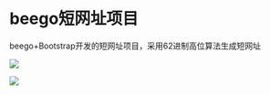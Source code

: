 # beego短网址项目
beego+Bootstrap开发的短网址项目，采用62进制高位算法生成短网址

![](https://github.com/tianakong/go-shorturl/raw/master/screenshots/1.png)

![](https://github.com/tianakong/go-shorturl/raw/master/screenshots/2.png)
